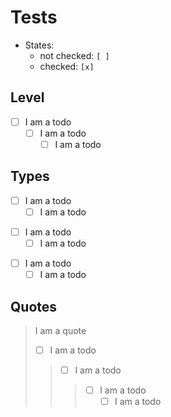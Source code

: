 # Tests

- States:
  - not checked: `[ ]`
  - checked: `[x]`

## Level

- [ ] I am a todo
  - [ ] I am a todo
    - [ ] I am a todo

## Types

- [ ] I am a todo
  - [ ] I am a todo

+ [ ] I am a todo
  + [ ] I am a todo

* [ ] I am a todo
  * [ ] I am a todo

## Quotes

> I am a quote
>
> - [ ] I am a todo
>
> > - [ ] I am a todo
> >
> > > - [ ] I am a todo
> > >   - [ ] I am a todo
